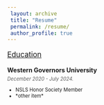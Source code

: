 ```yaml
---
 layout: archive
 title: "Resume"
 permalink: /resume/
 author_profile: true
---
```


<p style="font-size:120%; text-decoration:underline;">Education</p>

<body>

<p style="font-weight:bold; margin-bottom: 5px;">Western Governors University</p>
<p style="font-size:80%; font-style:italic; opacity:0.7; margin-top: 5px;">December 2020 - July 2024.</p>
<ul style="font-size:80%">
    <li>NSLS Honor Society Member</li>
    <li>*other item*</li>
</ul>

</body>